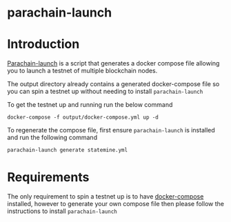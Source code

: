 # parachain-launch



# Introduction

[Parachain-launch](https://github.com/open-web3-stack/parachain-launch) is a script that generates a docker compose file allowing you to launch a testnet of multiple blockchain nodes.

The output directory already contains a generated docker-compose file so you can spin a testnet up without needing to install `parachain-launch`

To get the testnet up and running run the below command

```
docker-compose -f output/docker-compose.yml up -d
```

To regenerate the compose file, first ensure `parachain-launch` is installed and run the following command

```
parachain-launch generate statemine.yml
```

# Requirements
The only requirement to spin a testnet up is to have [docker-compose](https://docs.docker.com/compose/install/) installed, however to generate your own compose file then please follow the instructions to install `parachain-launch`